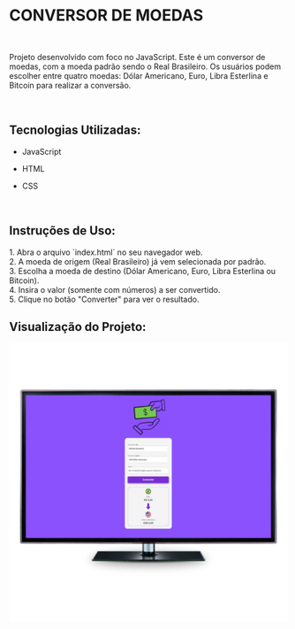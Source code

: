 <h1> CONVERSOR DE MOEDAS </h1>
<br>
<p>Projeto desenvolvido com foco no JavaScript. Este é um conversor de moedas, com a moeda padrão sendo o Real Brasileiro. Os usuários podem escolher entre quatro moedas: Dólar Americano, Euro, Libra Esterlina e Bitcoin para realizar a conversão.</p>
</p>
<br>
<h2>Tecnologias Utilizadas:</h2>

- JavaScript

- HTML
  
- CSS
  
<br>
<h2>Instruções de Uso:</h2>
1. Abra o arquivo `index.html` no seu navegador web.
<br>
2. A moeda de origem (Real Brasileiro) já vem selecionada por padrão.
<br>
3. Escolha a moeda de destino (Dólar Americano, Euro, Libra Esterlina ou Bitcoin).
<br>
4. Insira o valor (somente com números) a ser convertido.
<br>
5. Clique no botão "Converter" para ver o resultado.
<br>

<h2>Visualização do Projeto:</h2>
<img src="assets/Visualização do Projeto.png" alt="Project-image">
